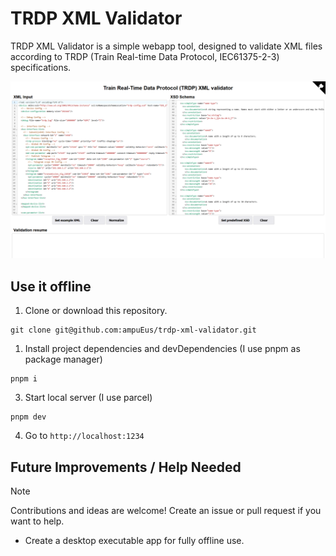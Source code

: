 # TRDP XML Validator

TRDP XML Validator is a simple webapp tool, designed to validate XML files according to TRDP (Train Real-time Data Protocol, IEC61375-2-3) specifications.

![Web Application example capture](./readme_assets/screenshot.png)

## Use it offline

1. Clone or download this repository.

```shell
git clone git@github.com:ampuEus/trdp-xml-validator.git
```

1. Install project dependencies and devDependencies (I use pnpm as package manager)

```shell
pnpm i
```

3. Start local server (I use parcel)

```shell
pnpm dev
```

4. Go to `http://localhost:1234`

## Future Improvements / Help Needed

> [!NOTE]
> Contributions and ideas are welcome! Create an issue or pull request if you want to help.

- Create a desktop executable app for fully offline use.

